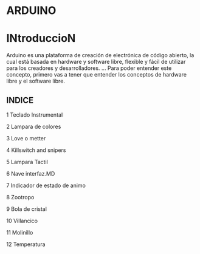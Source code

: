 # ARDUINO




# INtroduccioN 

Arduino es una plataforma de creación de electrónica de código abierto, la cual está basada en hardware y software libre, flexible y fácil de utilizar para los creadores y desarrolladores. ... Para poder entender este concepto, primero vas a tener que entender los conceptos de hardware libre y el software libre.

[](**https://github.com/Draken666/ARDUINO/blob/main/PRIMERA%20PRUEBA.MD**)


## INDICE

1 Teclado Instrumental

2 Lampara de colores

3 Love o metter

4 Killswitch and snipers

5 Lampara Tactil

6 Nave interfaz.MD

7 Indicador de estado de animo


8 Zootropo

9 Bola de cristal

10 Villancico

11 Molinillo

12 Temperatura

